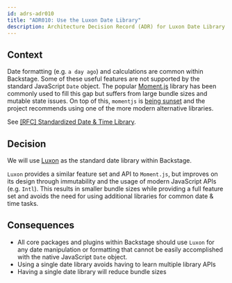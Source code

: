 ```yaml
---
id: adrs-adr010
title: "ADR010: Use the Luxon Date Library"
description: Architecture Decision Record (ADR) for Luxon Date Library
---
```

## Context

Date formatting (e.g. `a day ago`) and calculations are common within Backstage.
Some of these useful features are not supported by the standard JavaScript
`Date` object. The popular [Moment.js](https://momentjs.com/) library has been
commonly used to fill this gap but suffers from large bundle sizes and mutable
state issues. On top of this, `momentjs` is
[being sunset](https://momentjs.com/docs/#/-project-status/) and the project
recommends using one of the more modern alternative libraries.

See
[\[RFC\] Standardized Date & Time Library](https://github.com/backstage/backstage/issues/3401).

## Decision

We will use [Luxon](https://moment.github.io/luxon/index.html) as the standard
date library within Backstage.

`Luxon` provides a similar feature set and API to `Moment.js`, but improves on
its design through immutability and the usage of modern JavaScript APIs (e.g.
`Intl`). This results in smaller bundle sizes while providing a full feature set
and avoids the need for using additional libraries for common date & time tasks.

## Consequences

-   All core packages and plugins within Backstage should use `Luxon` for any date
    manipulation or formatting that cannot be easily accomplished with the native
    JavaScript `Date` object.
-   Using a single date library avoids having to learn multiple library APIs
-   Having a single date library will reduce bundle sizes

